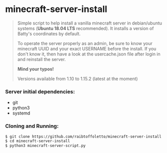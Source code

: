 # minecraft-server-install
> Simple script to help install a vanilla minecraft server in debian/ubuntu systems (**Ubuntu 18.04 LTS** recommended).
> It installs a version of Batty's coordinates by default.
>
> To  operate the server properly as an admin, be sure to know your minecraft UUID and your exact
> USERNAME before the install. If you don't know it, then have a look at the usercache.json file after
> login in and reinstall the server.
>
> **Mind your typos!**
>
> Versions available from 1.10 to 1.15.2 (latest at the moment)

### Server initial dependencies:
* git
* python3
* systemd

### Cloning and Running:
```bash
$ git clone https://github.com/raibtoffoletto/minecraft-server-install.git
$ cd minecraft-server-install
$ python3 minecraft-server-script.py
```
